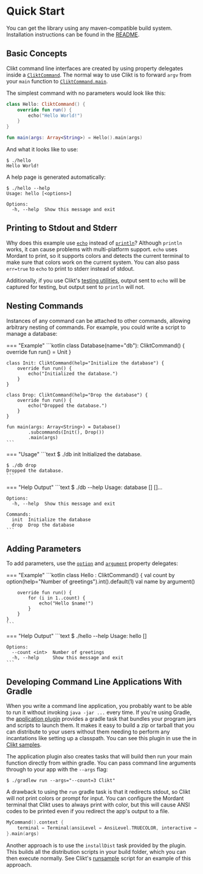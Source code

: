 # Quick Start

You can get the library using any maven-compatible build system.
Installation instructions can be found in the [README][README].

## Basic Concepts

Clikt command line interfaces are created by using property delegates
inside a [`CliktCommand`][CliktCommand]. The normal way to use Clikt is to forward
`argv` from your `main` function to [`CliktCommand.main`][main].

The simplest command with no parameters would look like this:

```kotlin
class Hello: CliktCommand() {
    override fun run() {
        echo("Hello World!")
    }
}

fun main(args: Array<String>) = Hello().main(args)
```

And what it looks like to use:

```
$ ./hello
Hello World!
```

A help page is generated automatically:

```
$ ./hello --help
Usage: hello [<options>]

Options:
  -h, --help  Show this message and exit
```

## Printing to Stdout and Stderr

Why does this example use [`echo`][echo] instead of [`println`][println]? Although `println` works,
it can cause problems with multi-platform support. `echo` uses Mordant to print, so it supports
colors and detects the current terminal to make sure that colors work on the current system. You can
also pass `err=true` to `echo` to print to stderr instead of stdout.

Additionally, if you use Clikt's [testing utilities][test], output sent 
to `echo` will be captured for testing, but output sent to `println` will not.

## Nesting Commands

Instances of any command can be attached to other commands, allowing
arbitrary nesting of commands. For example, you could write a script to
manage a database:

=== "Example"
    ```kotlin
    class Database(name="db"): CliktCommand() {
        override fun run() = Unit
    }

    class Init: CliktCommand(help="Initialize the database") {
        override fun run() {
            echo("Initialized the database.")
        }
    }

    class Drop: CliktCommand(help="Drop the database") {
        override fun run() {
            echo("Dropped the database.")
        }
    }

    fun main(args: Array<String>) = Database()
            .subcommands(Init(), Drop())
            .main(args)
    ```

=== "Usage"
    ```text
    $ ./db init
    Initialized the database.

    $ ./db drop
    Dropped the database.
    ```

=== "Help Output"
    ```text
    $ ./db --help
    Usage: database [<options>] <command> [<args>]...

    Options:
      -h, --help  Show this message and exit

    Commands:
      init  Initialize the database
      drop  Drop the database
    ```


## Adding Parameters

To add parameters, use the [`option`][option] and [`argument`][argument] property
delegates:

=== "Example"
    ```kotlin
    class Hello : CliktCommand() {
        val count by option(help="Number of greetings").int().default(1)
        val name by argument()

        override fun run() {
            for (i in 1..count) {
                echo("Hello $name!")
            }
        }
    }
    ```

=== "Help Output"
    ```text
    $ ./hello --help
    Usage: hello [<options>] <name>

    Options:
      --count <int>  Number of greetings
      -h, --help     Show this message and exit
    ```

## Developing Command Line Applications With Gradle

When you write a command line application, you probably want to be able to run it without invoking
`java -jar ...` every time. If you're using Gradle, the [application plugin][application_plugin]
provides a gradle task that bundles your program jars and scripts to launch them. It makes it easy
to build a zip or tarball that you can distribute to your users without them needing to perform any
incantations like setting up a classpath. You can see this plugin in use the in [Clikt
samples][clikt-samples].

The application plugin also creates tasks that will build then run your
main function directly from within gradle. You can pass command line arguments through to your app
with the `--args` flag:

```shell
$ ./gradlew run --args="--count=3 Clikt"
```

A drawback to using the `run` gradle task is that it redirects stdout, so Clikt will not print
colors or prompt for input. You can configure the Mordant terminal that Clikt uses to always print
with color, but this will cause ANSI codes to be printed even if you redirect the app's output to a
file.

```kotlin
MyCommand().context {
    terminal = Terminal(ansiLevel = AnsiLevel.TRUECOLOR, interactive = true)
}.main(args)
```

Another approach is to use the `installDist` task provided by the plugin. This builds all the
distribution scripts in your build folder, which you can then execute normally. See Clikt's
[runsample][runsample] script for an example of this approach.


[application_plugin]: https://docs.gradle.org/current/userguide/application_plugin.html
[argument]:           api/clikt/com.github.ajalt.clikt.parameters.arguments/argument.html
[clikt-samples]:      https://github.com/ajalt/clikt/tree/master/samples
[CliktCommand]:       api/clikt/com.github.ajalt.clikt.core/-clikt-command/index.html
[echo]:               api/clikt/com.github.ajalt.clikt.core/-clikt-command/echo.html
[main]:               api/clikt/com.github.ajalt.clikt.core/-clikt-command/main.html
[option]:             api/clikt/com.github.ajalt.clikt.parameters.options/option.html
[println]:            https://kotlinlang.org/api/latest/jvm/stdlib/kotlin.io/println.html
[README]:             https://github.com/ajalt/clikt
[runsample]:          https://github.com/ajalt/clikt/blob/master/runsample
[test]:               testing.md
